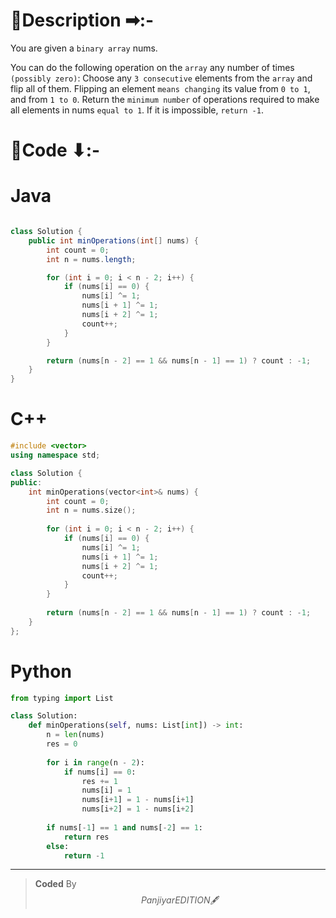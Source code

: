 # 📍Description ➡:-
<!-- Describe your first thoughts on how to solve this problem. -->
You are given a `binary array` nums.

You can do the following operation on the `array` any number of times `(possibly zero)`:
Choose any `3 consecutive` elements from the `array` and flip all of them.
Flipping an element `means changing` its value from `0 to 1`, and from `1 to 0`.
Return the `minimum number` of operations required to make all elements in nums `equal to 1`. If it is impossible, `return -1`. 


# 📝Code ⬇:-


# Java
```java []

class Solution {
    public int minOperations(int[] nums) {
        int count = 0;
        int n = nums.length;

        for (int i = 0; i < n - 2; i++) {
            if (nums[i] == 0) {
                nums[i] ^= 1;
                nums[i + 1] ^= 1;
                nums[i + 2] ^= 1;
                count++;
            }
        }

        return (nums[n - 2] == 1 && nums[n - 1] == 1) ? count : -1;
    }
}

```

# C++
``` cpp []
#include <vector>
using namespace std;

class Solution {
public:
    int minOperations(vector<int>& nums) {
        int count = 0;
        int n = nums.size();
        
        for (int i = 0; i < n - 2; i++) {
            if (nums[i] == 0) {
                nums[i] ^= 1;
                nums[i + 1] ^= 1;
                nums[i + 2] ^= 1;
                count++;
            }
        }
        
        return (nums[n - 2] == 1 && nums[n - 1] == 1) ? count : -1;
    }
};
```

# Python
``` python []
from typing import List

class Solution:
    def minOperations(self, nums: List[int]) -> int:
        n = len(nums)
        res = 0
        
        for i in range(n - 2):
            if nums[i] == 0:
                res += 1
                nums[i] = 1
                nums[i+1] = 1 - nums[i+1]
                nums[i+2] = 1 - nums[i+2]
        
        if nums[-1] == 1 and nums[-2] == 1:
            return res
        else:
            return -1    
```

---

>    **Coded** By $$Panjiyar EDITION 🖋  $$

               
